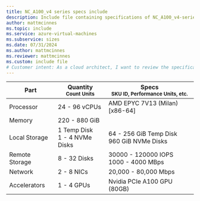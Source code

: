 ```yaml
---
title: NC_A100_v4 series specs include
description: Include file containing specifications of NC_A100_v4-series VM sizes.
author: mattmcinnes
ms.topic: include
ms.service: azure-virtual-machines
ms.subservice: sizes
ms.date: 07/31/2024
ms.author: mattmcinnes
ms.reviewer: mattmcinnes
ms.custom: include file
# Customer intent: As a cloud architect, I want to review the specifications of the NC_A100_v4 series VMs, so that I can determine the optimal configuration for my high-performance computing workloads.
---
```

| Part | Quantity <br><sup>Count Units | Specs <br><sup>SKU ID, Performance Units, etc.  |
|---|---|---|
| Processor      | 24 - 96 vCPUs       | AMD EPYC 7V13 (Milan) [x86-64]                               |
| Memory         | 220 - 880 GiB          |                                  |
| Local Storage  | 1 Temp Disk <br> 1 - 4 NVMe Disks          | 64 - 256 GiB Temp Disk <br> 960 GiB NVMe Disks                         |
| Remote Storage | 8 - 32 Disks    | 30000 - 120000 IOPS <br>1000 - 4000 MBps   |
| Network        | 2 - 8 NICs          | 20,000 - 80,000 Mbps                          |
| Accelerators   | 1 - 4 GPUs              | Nvidia PCIe A100 GPU (80GB)                                  |
